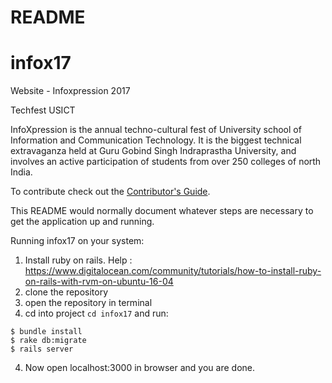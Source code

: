 # README

# infox17
Website - Infoxpression 2017

Techfest USICT

InfoXpression is the annual techno-cultural fest of University school of Information and Communication Technology. It is the biggest technical extravaganza held at Guru Gobind Singh Indraprastha University, and involves an active participation of students from over 250 colleges of north India.

To contribute check out the [Contributor's Guide][COGG]. 

[COGG]: /contribution-guide.md


This README would normally document whatever steps are necessary to get the
application up and running.

Running infox17 on your system:

1. Install ruby on rails. Help : https://www.digitalocean.com/community/tutorials/how-to-install-ruby-on-rails-with-rvm-on-ubuntu-16-04
1. clone the repository
2. open the repository in terminal
3. cd into project ```cd infox17``` and run:
``` 
$ bundle install
$ rake db:migrate
$ rails server
```

4. Now open localhost:3000 in browser and you are done.


